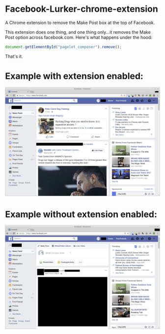 # Facebook-Lurker-chrome-extension
A Chrome extension to remove the Make Post box at the top of Facebook.

This extension does one thing, and one thing only...it removes the Make Post option across facebook.com. Here's what happens under the hood:

```javascript
document.getElementById("pagelet_composer").remove();
```

That's it.

# Example with extension enabled:

<img src="facebook-lurker.png" />

# Example without extension enabled:

<img src="facebook.png" />
